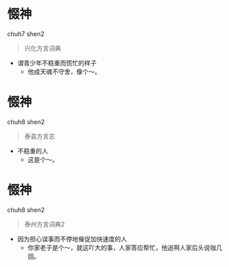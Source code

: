 # 惙神
chuh7 shen2
> 兴化方言词典
- 谓青少年不稳重而慌忙的样子
  - 他成天魂不守舍，像个～。

# 惙神
chuh8 shen2
> 泰县方言志
- 不稳重的人
  - 这是个～。

# 惙神
chuh8 shen2
> 泰州方言词典2
- 因为担心误事而不停地催促加快速度的人
  - 你家老子是个～，就这吖大的事，人家答应帮忙，他追啊人家后头说咖几回。
